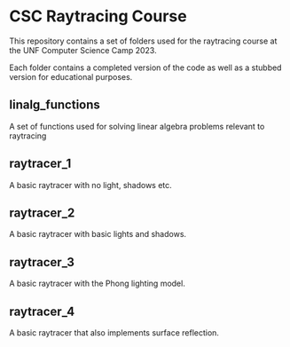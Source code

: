 # CSC Raytracing Course

This repository contains a set of folders used for the raytracing course at the UNF Computer Science Camp 2023.

Each folder contains a completed version of the code as well as a stubbed version for educational purposes.

## linalg_functions
A set of functions used for solving linear algebra problems relevant to raytracing
## raytracer_1
A basic raytracer with no light, shadows etc.
## raytracer_2
A basic raytracer with basic lights and shadows.
## raytracer_3
A basic raytracer with the Phong lighting model.
## raytracer_4
A basic raytracer that also implements surface reflection.
